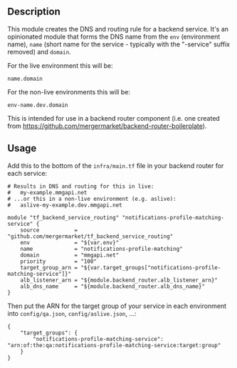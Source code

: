 Description
-----------

This module creates the DNS and routing rule for a backend service. It's an
opinionated module that forms the DNS name from the `env` (environment name),
`name` (short name for the service - typically with the "-service" suffix
removed) and `domain`.

For the live environment this will be:

    name.domain

For the non-live environments this will be:

    env-name.dev.domain

This is intended for use in a backend router component (i.e. one created from
https://github.com/mergermarket/backend-router-boilerplate).

Usage
-----

Add this to the bottom of the `infra/main.tf` file in your backend router for
each service:

    # Results in DNS and routing for this in live:
    #   my-example.mmgapi.net
    # ...or this in a non-live environment (e.g. aslive):
    #   aslive-my-example.dev.mmgapi.net

    module "tf_backend_service_routing" "notifications-profile-matching-service" {
        source           = "github.com/mergermarket/tf_backend_service_routing"
        env              = "${var.env}"
        name             = "notifications-profile-matching"
        domain           = "mmgapi.net"
        priority         = "100"
        target_group_arn = "${var.target_groups["notifications-profile-matching-service"]}"
        alb_listener_arn = "${module.backend_router.alb_listener_arn}" 
        alb_dns_name     = "${module.backend_router.alb_dns_name}"
    }

Then put the ARN for the target group of your service in each environment into
`config/qa.json`, `config/aslive.json`, ...:

    {
        "target_groups": {
            "notifications-profile-matching-service": "arn:of:the:qa:notifications-profile-matching-service:target:group"
        }
    }

